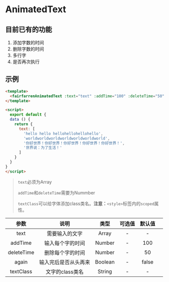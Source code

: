 # AnimatedText

## 目前已有的功能

1. 添加字数的时间
1. 删除字数的时间
1. 多行字
1. 是否再次执行

## 示例
```html
<template>
  <fairfarrenAnimatedText :text="text" :addTime="100" :deleteTime="50" :again="true" textClass="animatedStyle"/>
</template>

<script>
  export default {
  data () {
    return {
      text: [
        'hello hello hellohellohellohello',
        'worldworldworldworldworldworldworld',
        '你好世界！你好世界！你好世界！你好世界！你好世界！',
        '世界说：为了生活！'
      ]
    }
  }
}
</script>
```

> `text`必须为Array
>
> `addTime`和`deleteTime`需要为Nummber
>
> `textClass`可以给字体添加class类名。**注意：**`<style>`标签内的`scoped`属性。


|     参数     |     说明     |    类型   |  可选值  |  默认值  |       |
|:----------:|:----------:|:-------:|:-----:|:-----:|:-----:|
|    text    |   需要输入的文字  |  Array  |   -   |   -   |       |
|   addTime  |  输入每个字的时间  |  Number |   -   |  100  |       |
| deleteTime |  删除每个字的时间  |  Number |   -   |   50  |       |
|    again   | 输入完后是否从头再来 | Boolean |   -   | false |       |
|  textClass | 文字的class类名 |  String |   -   |   -   |       |
